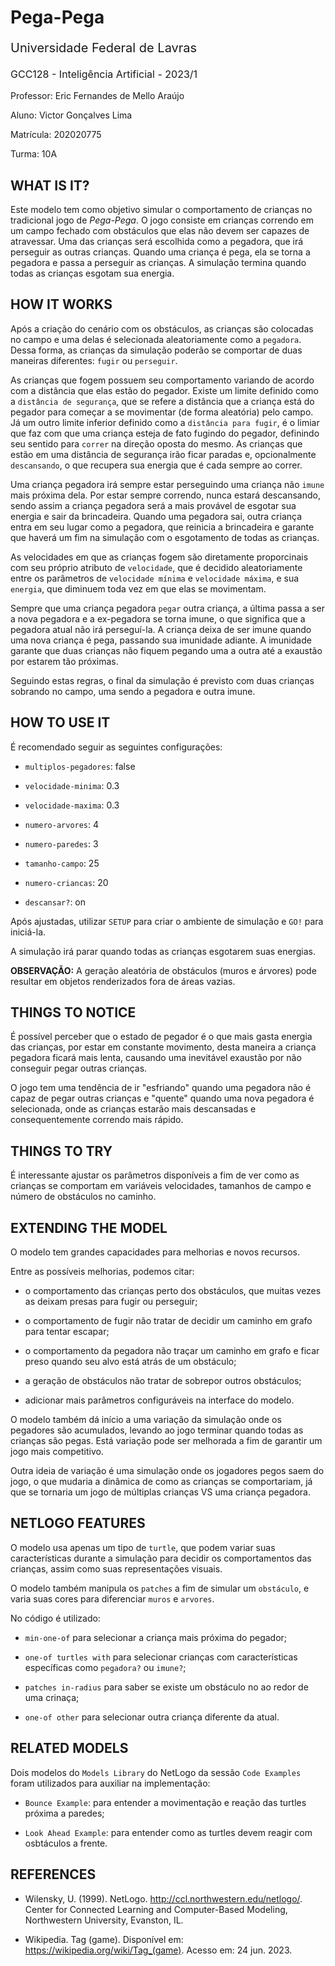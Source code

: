 # Pega-Pega

<p style="font-size: 20px";>Universidade Federal de Lavras</p>

<p style="font-size: 16px";>GCC128 - Inteligência Artificial - 2023/1</p>

Professor: Eric Fernandes de Mello Araújo

Aluno: Victor Gonçalves Lima

Matrícula: 202020775

Turma: 10A

## WHAT IS IT?

Este modelo tem como objetivo simular o comportamento de crianças no tradicional jogo de *Pega-Pega*. O jogo consiste em crianças correndo em um campo fechado com obstáculos que elas não devem ser capazes de atravessar. Uma das crianças será escolhida como a pegadora, que irá perseguir as outras crianças. Quando uma criança é pega, ela se torna a pegadora e passa a perseguir as crianças. A simulação termina quando todas as crianças esgotam sua energia.

## HOW IT WORKS

Após a criação do cenário com os obstáculos, as crianças são colocadas no campo e uma delas é selecionada aleatoriamente como a `pegadora`. Dessa forma, as crianças da simulação poderão se comportar de duas maneiras diferentes: `fugir` ou `perseguir`.

As crianças que fogem possuem seu comportamento variando de acordo com a distância que elas estão do pegador. Existe um limite definido como a `distância de segurança`, que se refere a distância que a criança está do pegador para começar a se movimentar (de forma aleatória) pelo campo. Já um outro limite inferior definido como a `distância para fugir`, é o limiar que faz com que uma criança esteja de fato fugindo do pegador, definindo seu sentido para `correr` na direção oposta do mesmo. As crianças que estão em uma distância de segurança irão ficar paradas e, opcionalmente `descansando`, o que recupera sua energia que é cada sempre ao correr.

Uma criança pegadora irá sempre estar perseguindo uma criança não `imune` mais próxima dela. Por estar sempre correndo, nunca estará descansando, sendo assim a criança pegadora será a mais provável de esgotar sua energia e sair da brincadeira. Quando uma pegadora sai, outra criança entra em seu lugar como a pegadora, que reinicia a brincadeira e garante que haverá um fim na simulação com o esgotamento de todas as crianças.

As velocidades em que as crianças fogem são diretamente proporcinais com seu próprio atributo de `velocidade`, que é decidido aleatoriamente entre os parâmetros de `velocidade mínima` e `velocidade máxima`, e sua `energia`, que diminuem toda vez em que elas se movimentam.

Sempre que uma criança pegadora `pegar` outra criança, a última passa a ser a nova pegadora e a ex-pegadora se torna imune, o que significa que a pegadora atual não irá perseguí-la. A criança deixa de ser imune quando uma nova criança é pega, passando sua imunidade adiante. A imunidade garante que duas crianças não fiquem pegando uma a outra até a exaustão por estarem tão próximas.

Seguindo estas regras, o final da simulação é previsto com duas crianças sobrando no campo, uma sendo a pegadora e outra imune.

## HOW TO USE IT

É recomendado seguir as seguintes configurações:

- `multiplos-pegadores`: false

- `velocidade-minima`: 0.3

- `velocidade-maxima`: 0.3

- `numero-arvores`: 4

- `numero-paredes`: 3

- `tamanho-campo`: 25

- `numero-criancas`: 20

- `descansar?`: on

Após ajustadas, utilizar `SETUP` para criar o ambiente de simulação e `GO!` para iniciá-la.

A simulação irá parar quando todas as crianças esgotarem suas energias.

**OBSERVAÇÃO:** A geração aleatória de obstáculos (muros e árvores) pode resultar em objetos renderizados fora de áreas vazias.

## THINGS TO NOTICE

É possível perceber que o estado de pegador é o que mais gasta energia das crianças, por estar em constante movimento, desta maneira a criança pegadora ficará mais lenta, causando uma inevitável exaustão por não conseguir pegar outras crianças.

O jogo tem uma tendência de ir "esfriando" quando uma pegadora não é capaz de pegar outras crianças e "quente" quando uma nova pegadora é selecionada, onde as crianças estarão mais descansadas e consequentemente correndo mais rápido.

## THINGS TO TRY

É interessante ajustar os parâmetros disponíveis a fim de ver como as crianças se comportam em variáveis velocidades, tamanhos de campo e número de obstáculos no caminho.

## EXTENDING THE MODEL

O modelo tem grandes capacidades para melhorias e novos recursos.

Entre as possíveis melhorias, podemos citar:

- o comportamento das crianças perto dos obstáculos, que muitas vezes as deixam presas para fugir ou perseguir;

- o comportamento de fugir não tratar de decidir um caminho em grafo para tentar escapar;

- o comportamento da pegadora não traçar um caminho em grafo e ficar preso quando seu alvo está atrás de um obstáculo;

- a geração de obstáculos não tratar de sobrepor outros obstáculos;

- adicionar mais parâmetros configuráveis na interface do modelo.

O modelo também dá início a uma variação da simulação onde os pegadores são acumulados, levando ao jogo terminar quando todas as crianças são pegas. Está variação pode ser melhorada a fim de garantir um jogo mais competitivo.

Outra ideia de variação é uma simulação onde os jogadores pegos saem do jogo, o que mudaria a dinâmica de como as crianças se comportariam, já que se tornaria um jogo de múltiplas crianças VS uma criança pegadora.

## NETLOGO FEATURES

O modelo usa apenas um tipo de `turtle`, que podem variar suas características durante a simulação para decidir os comportamentos das crianças, assim como suas representações visuais.

O modelo também manipula os `patches` a fim de simular um `obstáculo`, e varia suas cores para diferenciar `muros` e `arvores`.

No código é utilizado:

- `min-one-of` para selecionar a criança mais próxima do pegador;

- `one-of turtles with` para selecionar crianças com características específicas como `pegadora?` ou `imune?`;

- `patches in-radius` para saber se existe um obstáculo no ao redor de uma crinaça;

- `one-of other` para selecionar outra criança diferente da atual.

## RELATED MODELS

Dois modelos do `Models Library` do NetLogo da sessão `Code Examples` foram utilizados para auxiliar na implementação:

- `Bounce Example`: para entender a movimentação e reação das turtles próxima a paredes;

- `Look Ahead Example`: para entender como as turtles devem reagir com osbtáculos a frente.

## REFERENCES

- Wilensky, U. (1999). NetLogo. http://ccl.northwestern.edu/netlogo/. Center for Connected Learning and Computer-Based Modeling, Northwestern University, Evanston, IL.

- Wikipedia. Tag (game). Disponível em: https://wikipedia.org/wiki/Tag_(game). Acesso em: 24 jun. 2023.
